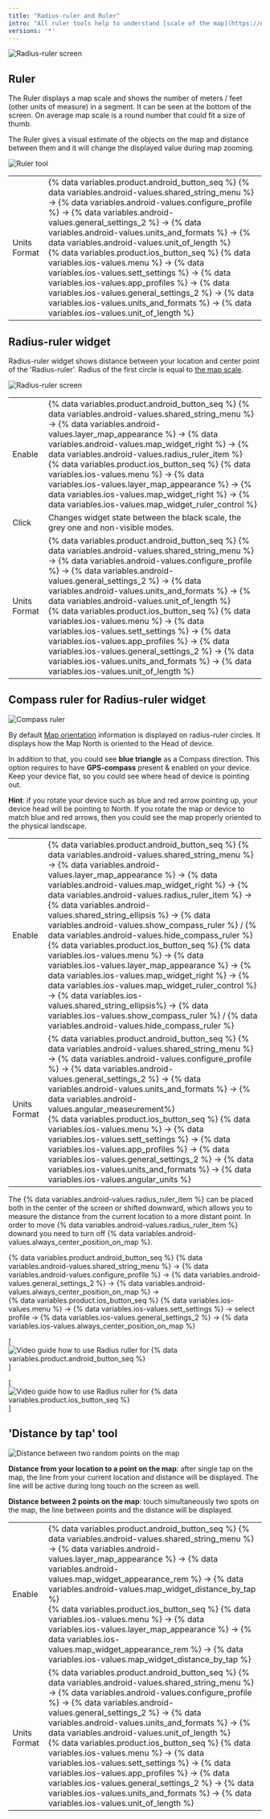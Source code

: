 ```yaml
---
title: "Radius-ruler and Ruler"
intro: "All ruler tools help to understand [scale of the map](https://en.wikipedia.org/wiki/Scale_(map)) and measure distances. Radius-ruler tool helps to determine the radius around the selected point on the map via displaying distance-circles on the map. Distance by tap tool helps to calculate the distance between selected points or to find the distance to a specific point. "
versions: '*'
---
```


![Radius-ruler screen](/assets/images/widgets/radius_ruler_screen.png)

## Ruler

The Ruler displays a map scale and shows the number of meters / feet (other units of measure) in a segment. It can be seen at the bottom of the screen. On average map scale is a round number that could fit a size of thumb. 

The Ruler gives a visual estimate of the objects on the map and distance between them and it will change the displayed value during map zooming.

![Ruler tool](/assets/images/widgets/ruler_tool_map.png)


| | |
|------------|------------|
| Units Format | {% data variables.product.android_button_seq %} {% data variables.android-values.shared_string_menu %} → {% data variables.android-values.configure_profile %} → {% data variables.android-values.general_settings_2 %} → {% data variables.android-values.units_and_formats %} → {% data variables.android-values.unit_of_length %} <br> {% data variables.product.ios_button_seq %} {% data variables.ios-values.menu %} → {% data variables.ios-values.sett_settings %} → {% data variables.ios-values.app_profiles %} → {% data variables.ios-values.general_settings_2 %} → {% data variables.ios-values.units_and_formats %} → {% data variables.ios-values.unit_of_length %}   |


## Radius-ruler widget
Radius-ruler widget shows distance between your location and center point of the 'Radius-ruler'. Radius of the first circle is equal to [the map scale](#ruler).

![Radius-ruler screen](/assets/images/widgets/radius_ruler_widget.png)

| | |
|------------|------------|
| Enable | {% data variables.product.android_button_seq %} {% data variables.android-values.shared_string_menu %} → {% data variables.android-values.layer_map_appearance %} → {% data variables.android-values.map_widget_right %} → {% data variables.android-values.radius_ruler_item %}   <br>  {% data variables.product.ios_button_seq %} {% data variables.ios-values.menu %} → {% data variables.ios-values.layer_map_appearance %} → {% data variables.ios-values.map_widget_right %} → {% data variables.ios-values.map_widget_ruler_control %} |
| Click | Сhanges widget state between the black scale, the grey one and non-visible modes. |
| Units Format | {% data variables.product.android_button_seq %} {% data variables.android-values.shared_string_menu %} → {% data variables.android-values.configure_profile %} → {% data variables.android-values.general_settings_2 %} → {% data variables.android-values.units_and_formats %} → {% data variables.android-values.unit_of_length %} <br> {% data variables.product.ios_button_seq %} {% data variables.ios-values.menu %} → {% data variables.ios-values.sett_settings %} → {% data variables.ios-values.app_profiles %} → {% data variables.ios-values.general_settings_2 %} → {% data variables.ios-values.units_and_formats %} → {% data variables.ios-values.unit_of_length %}   |

## Compass ruler for Radius-ruler widget

![Compass ruler](/assets/images/widgets/compass_ruler.png)

By default [Map orientation](https://docs.osmand.net/en/main@latest/osmand/map/interact-with-map#map-orientation--compass) information is displayed on radius-ruler circles. It displays how the Map North is oriented to the Head of device. 

In addition to that, you could see **blue triangle** as a Compass direction. This option requires to have **GPS-compass** present & enabled on your device. Keep your device flat, so you could see where head of device is pointing out. 

**Hint**: if you rotate your device such as blue and red arrow pointing up, your device head will be pointing to North. If you rotate the map or device to match blue and red arrows, then you could see the map properly oriented to the physical landscape.

| | |
|------------|------------|
| Enable | {% data variables.product.android_button_seq %} {% data variables.android-values.shared_string_menu %} → {% data variables.android-values.layer_map_appearance %} → {% data variables.android-values.map_widget_right %} → {% data variables.android-values.radius_ruler_item %} → {% data variables.android-values.shared_string_ellipsis %} → {% data variables.android-values.show_compass_ruler %} / {% data variables.android-values.hide_compass_ruler %}   <br>  {% data variables.product.ios_button_seq %} {% data variables.ios-values.menu %} → {% data variables.ios-values.layer_map_appearance %} → {% data variables.ios-values.map_widget_right %} → {% data variables.ios-values.map_widget_ruler_control %} → {% data variables.ios-values.shared_string_ellipsis%} → {% data variables.ios-values.show_compass_ruler %} / {% data variables.android-values.hide_compass_ruler %}  |
| Units Format | {% data variables.product.android_button_seq %} {% data variables.android-values.shared_string_menu %} → {% data variables.android-values.configure_profile %} → {% data variables.android-values.general_settings_2 %} → {% data variables.android-values.units_and_formats %} → {% data variables.android-values.angular_measeurement%} <br> {% data variables.product.ios_button_seq %} {% data variables.ios-values.menu %} → {% data variables.ios-values.sett_settings %} → {% data variables.ios-values.app_profiles %} → {% data variables.ios-values.general_settings_2 %} → {% data variables.ios-values.units_and_formats %} → {% data variables.ios-values.angular_units %}   |

The {% data variables.android-values.radius_ruler_item %} can be placed both in the center of the screen or shifted downward, which allows you to measure the distance from the current location to a more distant point.
In order to move {% data variables.android-values.radius_ruler_item %} downard you need to turn off  {% data variables.android-values.always_center_position_on_map %}.

{% data variables.product.android_button_seq %} {% data variables.android-values.shared_string_menu %} → {% data variables.android-values.configure_profile %} → {% data variables.android-values.general_settings_2 %} → {% data variables.android-values.always_center_position_on_map %} →  <br> {% data variables.product.ios_button_seq %} {% data variables.ios-values.menu %} → {% data variables.ios-values.sett_settings %} → select profile → {% data variables.ios-values.general_settings_2 %} → {% data variables.ios-values.always_center_position_on_map %}

[![Video guide how to use Radius ruller for {% data variables.product.android_button_seq %}](https://www.youtube.com/watch?v=MWT20dVtkDc)]

[![Video guide how to use Radius ruller for {% data variables.product.ios_button_seq %}](https://www.youtube.com/watch?v=C9QLQ52ndiA&t=10s)]

## 'Distance by tap' tool

![Distance between two random points on the map](/assets/images/widgets/distance_between_two_random_points.png)

**Distance from your location to a point on the map**: after single tap on the map, the line from your current location and distance will be displayed. The line will be active during long touch on the screen as well.

**Distance between 2 points on the map**: touch simultaneously two spots on the map, the line between points and the distance will be displayed.

| | |
|------------|------------|
| Enable | {% data variables.product.android_button_seq %} {% data variables.android-values.shared_string_menu %} → {% data variables.android-values.layer_map_appearance %} → {% data variables.android-values.map_widget_appearance_rem %} → {% data variables.android-values.map_widget_distance_by_tap %}   <br> {% data variables.product.ios_button_seq %} {% data variables.ios-values.menu %} → {% data variables.ios-values.layer_map_appearance %} → {% data variables.ios-values.map_widget_appearance_rem %} → {% data variables.ios-values.map_widget_distance_by_tap %} |
| Units Format | {% data variables.product.android_button_seq %} {% data variables.android-values.shared_string_menu %} → {% data variables.android-values.configure_profile %} → {% data variables.android-values.general_settings_2 %} → {% data variables.android-values.units_and_formats %} → {% data variables.android-values.unit_of_length %} <br> {% data variables.product.ios_button_seq %} {% data variables.ios-values.menu %} → {% data variables.ios-values.sett_settings %} → {% data variables.ios-values.app_profiles %} → {% data variables.ios-values.general_settings_2 %} → {% data variables.ios-values.units_and_formats %} → {% data variables.ios-values.unit_of_length %}   |
